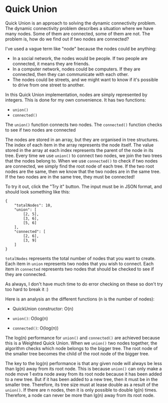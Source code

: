 # Quick Union

Quick Union is an approach to solving the dynamic connectivity problem. The dynamic connectivity problem describes a situation where we have many nodes. Some of them are connected, some of them are not. The problem is, how do we find out if two nodes are connected?

I've used a vague term like "node" because the nodes could be anything:

* In a social network, the nodes would be people. If two people are connected, it means they are friends.
* In a computer network, nodes could be computers. If they are connected, then they can communicate with each other.
* The nodes could be streets, and we might want to know if it's possible to drive from one street to another.

In this Quick Union implementation, nodes are simply represented by integers. This is done for my own convenience. It has two functions:

* ```union()```
* ```connected()```

The ```union()``` function connects two nodes. The ```connected()``` function checks to see if two nodes are connected

The nodes are stored in an array, but they are organised in tree structures. The index of each item in the array represents the node
itself. The value stored in the array at each index represents the parent of the node in its tree.
Every time we use ```union()``` to connect two nodes, we join the two trees that the nodes belong to.
When we use ```connected()``` to check if two nodes are connected, we simply find the root node of each tree. If the two root nodes
are the same, then we know that the two nodes are in the same tree. If the two nodes are in the same tree, they must be connected!

To try it out, click the "Try it" button. The input must be in JSON format, and should look something like this:

```
{
    "totalNodes": 10,
    "union": [
        [2, 5],
        [3, 6],
        [5, 6]
    ],
    "connected": [
        [2, 6],
        [3, 9]
    ]
}
```

```totalNodes``` represents the total number of nodes that you want to create.
Each item in ```union``` represents two nodes that you wish to connect.
Each item in ```connected``` represents two nodes that should be checked to see if they are connected.


As always, I don't have much time to do error checking on these so don't try too hard to break it :)

Here is an analysis an the different functions (n is the number of nodes):

* QuickUnion constructor: O(n)

* ```union()```: O(log(n)

* ```connected()```: O(log(n))

The log(n) performance for ```union()``` and ```connected()``` are achieved because this is a Weighted Quick Union. When we ```union()``` two nodes together, the algorithm checks which node belongs to the bigger tree. The root node of the smaller tree becomes the child of the root node of the bigger tree.

The key to the log(n) performance is that any given node will always be less than lg(n) away from its root node. This is because ```union()``` can only make a node move 1 extra node away from its root node because it has been added to a new tree. But if it has been added to a new tree, then it must be in the smaller tree. Therefore, its tree size must at lease double as a result of the ```union()```. If there are n nodes, then it is only possible to double lg(n) times. Therefore, a node can never be more than lg(n) away from its root node.